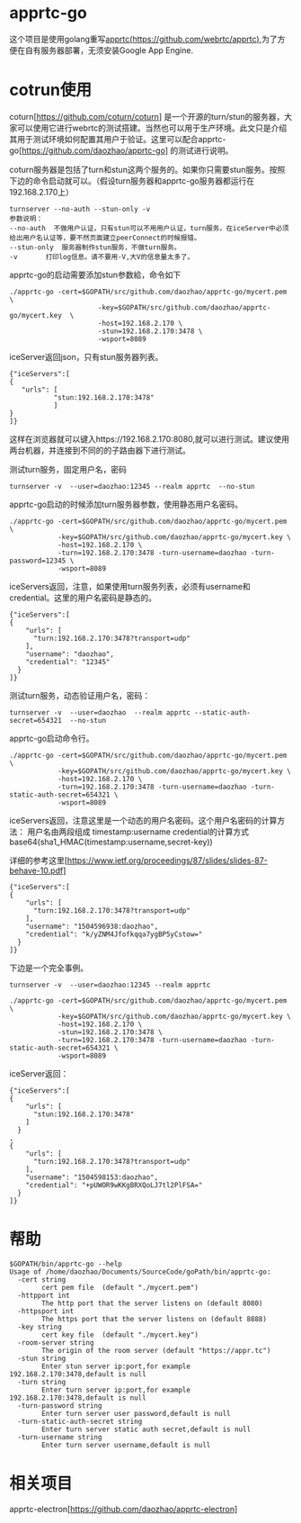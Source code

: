 
# apprtc-go
这个项目是使用golang重写[apprtc(https://github.com/webrtc/apprtc)](https://github.com/webrtc/apprtc),为了方便在自有服务器部署，无须安装Google App Engine.

# cotrun使用
coturn[https://github.com/coturn/coturn] 是一个开源的turn/stun的服务器，大家可以使用它进行webrtc的测试搭建。当然也可以用于生产环境。此文只是介绍其用于测试环境如何配置其用户于验证。这里可以配合apprtc-go[https://github.com/daozhao/apprtc-go] 的测试进行说明。

coturn服务器是包括了turn和stun这两个服务的。如果你只需要stun服务。按照下边的命令启动就可以。（假设turn服务器和apprtc-go服务器都运行在192.168.2.170上）
```
turnserver --no-auth --stun-only -v
参数说明：
--no-auth  不做用户认证，只有stun可以不用用户认证，turn服务，在iceServer中必须给出用户名认证等，要不然页面建立peerConnect的时候报错。
--stun-only  服务器制作stun服务，不做turn服务。
-v       打印log信息。请不要用-V,大V的信息量太多了。
```

apprtc-go的启动需要添加stun参数給，命令如下
```
./apprtc-go -cert=$GOPATH/src/github.com/daozhao/apprtc-go/mycert.pem \
                      -key=$GOPATH/src/github.com/daozhao/apprtc-go/mycert.key  \
                      -host=192.168.2.170 \
                      -stun=192.168.2.170:3478 \
                      -wsport=8089
```
iceServer返回json，只有stun服务器列表。
```
{"iceServers":[
{
   "urls": [
           "stun:192.168.2.170:3478"
           ]
}
]}
```

这样在浏览器就可以键入https://192.168.2.170:8080,就可以进行测试。建议使用两台机器，并连接到不同的的子路由器下进行测试。

测试turn服务，固定用户名，密码
```
turnserver -v  --user=daozhao:12345 --realm apprtc  --no-stun
```
apprtc-go启动的时候添加turn服务器参数，使用静态用户名密码。
```
./apprtc-go -cert=$GOPATH/src/github.com/daozhao/apprtc-go/mycert.pem \
            -key=$GOPATH/src/github.com/daozhao/apprtc-go/mycert.key \
            -host=192.168.2.170 \
            -turn=192.168.2.170:3478 -turn-username=daozhao -turn-password=12345 \
            -wsport=8089
```
iceServers返回，注意，如果使用turn服务列表，必须有username和credential。这里的用户名密码是静态的。
```
{"iceServers":[
{
    "urls": [
      "turn:192.168.2.170:3478?transport=udp"
    ],
    "username": "daozhao",
    "credential": "12345"
  }
]}
```
测试turn服务，动态验证用户名，密码：
```
turnserver -v  --user=daozhao  --realm apprtc --static-auth-secret=654321  --no-stun
```
apprtc-go启动命令行。
```
./apprtc-go -cert=$GOPATH/src/github.com/daozhao/apprtc-go/mycert.pem \
            -key=$GOPATH/src/github.com/daozhao/apprtc-go/mycert.key \
            -host=192.168.2.170 \
            -turn=192.168.2.170:3478 -turn-username=daozhao -turn-static-auth-secret=654321 \
            -wsport=8089
```
iceServers返回，注意这里是一个动态的用户名密码。这个用户名密码的计算方法：
用户名由两段组成   timestamp:username
credential的计算方式  base64(sha1_HMAC(timestamp:username,secret-key))

详细的参考这里[https://www.ietf.org/proceedings/87/slides/slides-87-behave-10.pdf]
```
{"iceServers":[
{
    "urls": [
      "turn:192.168.2.170:3478?transport=udp"
    ],
    "username": "1504596938:daozhao",
    "credential": "k/yZNM4Jfofkqqa7ygBP5yCstow="
  }
]}
```

下边是一个完全事例。
```
turnserver -v  --user=daozhao:12345 --realm apprtc 
```

```
./apprtc-go -cert=$GOPATH/src/github.com/daozhao/apprtc-go/mycert.pem \
            -key=$GOPATH/src/github.com/daozhao/apprtc-go/mycert.key \
            -host=192.168.2.170 \
            -stun=192.168.2.170:3478 \
            -turn=192.168.2.170:3478 -turn-username=daozhao -turn-static-auth-secret=654321 \
            -wsport=8089
```

iceServer返回：
```
{"iceServers":[
{
    "urls": [
      "stun:192.168.2.170:3478"
    ]
  }
,
{
    "urls": [
      "turn:192.168.2.170:3478?transport=udp"
    ],
	"username": "1504598153:daozhao",
	"credential": "+pUWOR9wKKgBRXQoLJ7tl2PlFSA="
  }
]}
```

# 帮助
```
$GOPATH/bin/apprtc-go --help
Usage of /home/daozhao/Documents/SourceCode/goPath/bin/apprtc-go:
  -cert string
    	cert pem file  (default "./mycert.pem")
  -httpport int
    	The http port that the server listens on (default 8080)
  -httpsport int
    	The https port that the server listens on (default 8888)
  -key string
    	cert key file  (default "./mycert.key")
  -room-server string
    	The origin of the room server (default "https://appr.tc")
  -stun string
    	Enter stun server ip:port,for example 192.168.2.170:3478,default is null
  -turn string
    	Enter turn server ip:port,for example 192.168.2.170:3478,default is null
  -turn-password string
    	Enter turn server user password,default is null
  -turn-static-auth-secret string
    	Enter turn server static auth secret,default is null
  -turn-username string
    	Enter turn server username,default is null
```
# 相关项目
 apprtc-electron[https://github.com/daozhao/apprtc-electron]


